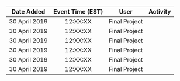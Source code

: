 | Date Added | Event Time (EST) | User | Activity |
|:-:|:-:|:-:|:-|
| 30 April 2019 | 12:XX:XX | Final Project |  |
| 30 April 2019 | 12:XX:XX | Final Project |  |
| 30 April 2019 | 12:XX:XX | Final Project |  |
| 30 April 2019 | 12:XX:XX | Final Project |  |
| 30 April 2019 | 12:XX:XX | Final Project |  |
| 30 April 2019 | 12:XX:XX | Final Project |  |
